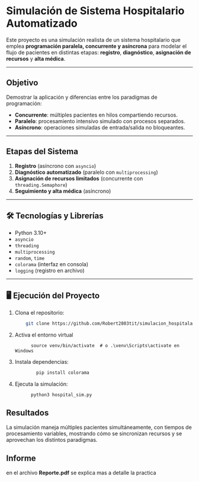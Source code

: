 # Simulación de Sistema Hospitalario Automatizado

Este proyecto es una simulación realista de un sistema hospitalario que emplea **programación paralela, concurrente y asíncrona** para modelar el flujo de pacientes en distintas etapas: **registro**, **diagnóstico**, **asignación de recursos** y **alta médica**.

---

##  Objetivo

Demostrar la aplicación y diferencias entre los paradigmas de programación:
- **Concurrente**: múltiples pacientes en hilos compartiendo recursos.
- **Paralelo**: procesamiento intensivo simulado con procesos separados.
- **Asíncrono**: operaciones simuladas de entrada/salida no bloqueantes.

---

##  Etapas del Sistema

1. **Registro** (asíncrono con `asyncio`)
2. **Diagnóstico automatizado** (paralelo con `multiprocessing`)
3. **Asignación de recursos limitados** (concurrente con `threading.Semaphore`)
4. **Seguimiento y alta médica** (asíncrono)

---

## 🛠 Tecnologías y Librerías

- Python 3.10+
- `asyncio`
- `threading`
- `multiprocessing`
- `random`, `time`
- `colorama` (interfaz en consola)
- `logging` (registro en archivo)

---

## 🖥 Ejecución del Proyecto

1. Clona el repositorio:
    ```bash
        git clone https://github.com/Robert2803tit/simulacion_hospitalaria.git

2. Activa el entorno virtual
   ```b́ash
         source venv/bin/activate  # o .\venv\Scripts\activate en Windows
   
3. Instala dependencias:
   ```bash
           pip install colorama

4. Ejecuta la simulación:
     ```b̀ash 
           python3 hospital_sim.py

## Resultados

La simulación maneja múltiples pacientes simultáneamente, con tiempos de procesamiento variables, mostrando cómo se sincronizan recursos y se aprovechan los distintos paradigmas.

## Informe 

en el archivo **Reporte.pdf** se explica mas a detalle la practica       
       
